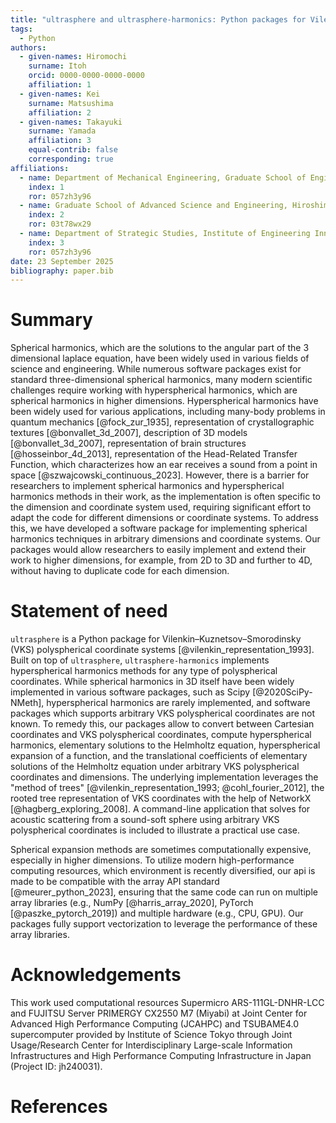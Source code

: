 ```yaml
---
title: "ultrasphere and ultrasphere-harmonics: Python packages for Vilenkin–Kuznetsov–Smorodinsky polyspherical coordinates and hyperspherical harmonics methods in array API"
tags:
  - Python
authors:
  - given-names: Hiromochi
    surname: Itoh
    orcid: 0000-0000-0000-0000
    affiliation: 1
  - given-names: Kei
    surname: Matsushima
    affiliation: 2
  - given-names: Takayuki
    surname: Yamada
    affiliation: 3
    equal-contrib: false
    corresponding: true
affiliations:
  - name: Department of Mechanical Engineering, Graduate School of Engineering, The University of Tokyo, Japan
    index: 1
    ror: 057zh3y96
  - name: Graduate School of Advanced Science and Engineering, Hiroshima University, Japan
    index: 2
    ror: 03t78wx29
  - name: Department of Strategic Studies, Institute of Engineering Innovation, Graduate School of Engineering, The University of Tokyo
    index: 3
    ror: 057zh3y96
date: 23 September 2025
bibliography: paper.bib
---
```


# Summary

Spherical harmonics, which are the solutions to the angular part of the 3 dimensional laplace equation, have been widely used in various fields of science and engineering.
While numerous software packages exist for standard three-dimensional spherical harmonics, many modern scientific challenges require working with hyperspherical harmonics, which are spherical harmonics in higher dimensions.
Hyperspherical harmonics have been widely used for various applications, including many-body problems in quantum mechanics [@fock_zur_1935], representation of crystallographic textures [@bonvallet_3d_2007], description of 3D models [@bonvallet_3d_2007], representation of brain structures [@hosseinbor_4d_2013], representation of the Head-Related Transfer Function, which characterizes how an ear receives a sound from a point in space [@szwajcowski_continuous_2023].
However, there is a barrier for researchers to implement spherical harmonics and hyperspherical harmonics methods in their work, as the implementation is often specific to the dimension and coordinate system used, requiring significant effort to adapt the code for different dimensions or coordinate systems.
To address this, we have developed a software package for implementing spherical harmonics techniques in arbitrary dimensions and coordinate systems.
Our packages would allow researchers to easily implement and extend their work to higher dimensions, for example, from 2D to 3D and further to 4D, without having to duplicate code for each dimension.

# Statement of need

`ultrasphere` is a Python package for Vilenkin–Kuznetsov–Smorodinsky (VKS) polyspherical coordinate systems [@vilenkin_representation_1993].
Built on top of `ultrasphere`, `ultrasphere-harmonics` implements hyperspherical harmonics methods for any type of polyspherical coordinates.
While spherical harmonics in 3D itself have been widely implemented in various software packages, such as Scipy [@2020SciPy-NMeth], hyperspherical harmonics are rarely implemented, and software packages which supports arbitrary VKS polyspherical coordinates are not known.
To remedy this, our packages allow to convert between Cartesian coordinates and VKS polyspherical coordinates, compute hyperspherical harmonics, elementary solutions to the Helmholtz equation, hyperspherical expansion of a function, and the translational coefficients of elementary solutions of the Helmholtz equation under arbitrary VKS polyspherical coordinates and dimensions.
The underlying implementation leverages the "method of trees" [@vilenkin_representation_1993; @cohl_fourier_2012], the rooted tree representation of VKS coordinates with the help of NetworkX [@hagberg_exploring_2008].
A command-line application that solves for acoustic scattering from a sound-soft sphere using arbitrary VKS polyspherical coordinates is included to illustrate a practical use case.

Spherical expansion methods are sometimes computationally expensive, especially in higher dimensions.
To utilize modern high-performance computing resources, which environment is recently diversified, our api is made to be compatible with the array API standard [@meurer_python_2023], ensuring that the same code can run on multiple array libraries (e.g., NumPy [@harris_array_2020], PyTorch [@paszke_pytorch_2019]) and multiple hardware (e.g., CPU, GPU).
Our packages fully support vectorization to leverage the performance of these array libraries.

# Acknowledgements

This work used computational resources
Supermicro ARS-111GL-DNHR-LCC and FUJITSU Server PRIMERGY CX2550 M7 (Miyabi) at Joint Center for Advanced High Performance Computing (JCAHPC) and
TSUBAME4.0 supercomputer provided by Institute of Science Tokyo
through Joint Usage/Research Center for Interdisciplinary Large-scale Information Infrastructures and High Performance Computing Infrastructure in Japan (Project ID: jh240031).

# References

